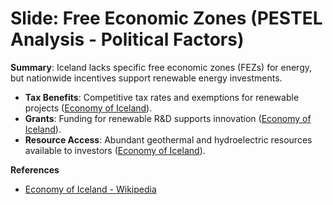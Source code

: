 
# Slide: Free Economic Zones (PESTEL Analysis - Political Factors)

**Summary**: Iceland lacks specific free economic zones (FEZs) for energy, but nationwide incentives support renewable energy investments.

- **Tax Benefits**: Competitive tax rates and exemptions for renewable projects ([Economy of Iceland](https://en.wikipedia.org/wiki/Economy_of_Iceland)).
- **Grants**: Funding for renewable R&D supports innovation ([Economy of Iceland](https://en.wikipedia.org/wiki/Economy_of_Iceland)).
- **Resource Access**: Abundant geothermal and hydroelectric resources available to investors ([Economy of Iceland](https://en.wikipedia.org/wiki/Economy_of_Iceland)).

**References**
- [Economy of Iceland - Wikipedia](https://en.wikipedia.org/wiki/Economy_of_Iceland)
